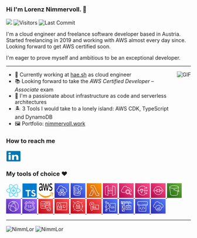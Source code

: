 <!-- <p align="left"> <img src="https://komarev.com/ghpvc/?username=NimmLor" alt="Lorenz Nimmervoll" /> </p> -->


### Hi I'm Lorenz Nimmervoll. 👋

[![](https://img.shields.io/badge/PRs-welcome-brightgreen.svg?style=flat&logo=github)](https://github.com/NimmLor)
<img alt="Visitors" src="https://komarev.com/ghpvc/?username=NimmLor&style=flat&labelColor=black&logo=github&label=Profile+Views&color=29bf12"/>
<img alt="Last Commit" src="https://img.shields.io/github/last-commit/NimmLor/esp8266-fastled-iot-webserver?logo=markdown&label=Last+Commit&color=29bf12&style=flat">

I'm a cloud engineer and freelance software developer based in Austria. Started freelancing in 2019 and working with AWS almost every day since.
Looking forward to get AWS certified soon.

I'm eager to prove myself and ambitious to be an exceptional developer.

---

<img align="right" height="280px" alt="GIF" src="https://sdk.bitmoji.com/render/panel/e0c8b93f-c246-46e8-9db2-ec0cb01ec9eb-92075198-3fcd-4714-9cbe-d0b4904d1434-v1.png?transparent=1&palette=1" />

- 📱 Currently working at [hae.sh](https://hae.sh) as cloud engineer<br />
- 📚 Looking forward to take the *AWS Certified Developer – Associate* exam<br />
- 📐 I'm a passionate about infrastructure as code and serverless architectures
- 🏝️ 3 Tools I would take to a lonely island: AWS CDK, TypeScript and DynamoDB
- 🖼️ Portfolio: [nimmervoll.work](https://nimmervoll.work) <br />

<p align="left">
<h3 align="left">How to reach me</h3>
<a href="https://www.linkedin.com/in/lorenz-nimmervoll-a728a5193/" target="blank"><img align="center" src="./img/linkedin-original.svg" alt="devesh-kumar-singh-b43580136" height="30" width="40" /></a>

<h3 align="left">My tools of choice ❤️</h3>
<p align="left">
    <a href="https://reactnative.dev/" target="_blank"> 
        <img src="./img/react-original.svg" alt="react-native" width="40" height="40"/>
    </a>  
    <a href="https://www.typescriptlang.org/" target="_blank"> 
        <img src="https://raw.githubusercontent.com/devicons/devicon/master/icons/typescript/typescript-original.svg" alt="typescript" width="40" height="40"/>  
    </a> 
    <a href="https://aws.amazon.com" target="_blank"> 
        <img src="./img/aws.svg" alt="AWS" width="40" height="40" />  
    </a>
    <a href="https://aws.amazon.com/cdk" target="_blank"> 
        <img src="./img/Arch_AWS-Cloud-Development-Kit_64.svg" alt="AWS Cloud Development Kit" width="40" height="40" />  
    </a>
    <a href="https://aws.amazon.com/dynamodb" target="_blank"> 
        <img src="./img/Arch_Amazon-DynamoDB_64.svg" alt="AWS DynamoDB" width="40" height="40"/>  
    </a>
    <a href="https://aws.amazon.com/lambda" target="_blank"> 
        <img src="./img/Arch_AWS-Lambda_64.svg" alt="AWS Lambda" width="40" height="40"/>  
    </a>
    <a href="https://aws.amazon.com/api-gateway" target="_blank"> 
        <img src="./img/Arch_Amazon-API-Gateway_64.svg" alt="AWS API-Gateway " width="40" height="40"/>  
    </a>
    <a href="https://aws.amazon.com/cloudwatch" target="_blank"> 
        <img src="./img/Arch_Amazon-CloudWatch_64.svg" alt="AWS Cloudwatch" width="40" height="40"/>  
    </a>
    <a href="https://aws.amazon.com/sns" target="_blank"> 
        <img src="./img/Arch_Amazon-Simple-Notification-Service_64.svg" alt="AWS Simple Notification Service" width="40" height="40"/>  
    </a>
    <a href="https://aws.amazon.com/sqs" target="_blank"> 
        <img src="./img/Arch_Amazon-Simple-Queue-Service_64.svg" alt="AWS Simple Queue Service" width="40" height="40"/>  
    </a>
    <a href="https://aws.amazon.com/s3" target="_blank"> 
        <img src="./img/Arch_Amazon-Simple-Storage-Service_64.svg" alt="AWS S3" width="40" height="40"/>  
    </a>
    <a href="https://aws.amazon.com/cloudfront" target="_blank"> 
        <img src="./img/Arch_Amazon-CloudFront_64.svg" alt="AWS Cloudfront" width="40" height="40"/>  
    </a>
    <a href="https://aws.amazon.com/route53" target="_blank"> 
        <img src="./img/Arch_Amazon-Route-53_64.svg" alt="AWS Route 53" width="40" height="40"/>  
    </a>
    <a href="https://aws.amazon.com/cognito" target="_blank"> 
        <img src="./img/Arch_Amazon-Cognito_64.svg" alt="AWS Cognito" width="40" height="40"/>  
    </a>
    <a href="https://aws.amazon.com/iam" target="_blank"> 
        <img src="./img/Arch_AWS-Identity-and-Access-Management_64.svg" alt="AWS IAM" width="40" height="40"/>  
    </a>
    <a href="https://aws.amazon.com/secrets-manager" target="_blank"> 
        <img src="./img/Arch_AWS-Secrets-Manager_64.svg" alt="AWS Secrets Manager" width="40" height="40"/>  
    </a>
    <a href="https://aws.amazon.com/kms" target="_blank"> 
        <img src="./img/Arch_AWS-Key-Management-Service_64.svg" alt="AWS Key Management Service" width="40" height="40"/>  
    </a>
    <a href="https://aws.amazon.com/codecommit" target="_blank"> 
        <img src="./img/Arch_AWS-CodeCommit_64.svg" alt="AWS CodeCommit" width="40" height="40"/>  
    </a>
    <a href="https://aws.amazon.com/codebuild" target="_blank"> 
        <img src="./img/Arch_AWS-CodeBuild_64.svg" alt="AWS CodeBuild" width="40" height="40"/>  
    </a>
    <a href="https://aws.amazon.com/codepipeline" target="_blank"> 
        <img src="./img/Arch_AWS-CodePipeline_64.svg" alt="AWS CodePipeline" width="40" height="40"/>  
    </a>
    <a href="https://aws.amazon.com/xray" target="_blank"> 
        <img src="./img/Arch_AWS-X-Ray_64.svg" alt="AWS X-Ray" width="40" height="40"/>  
    </a>
  
</p>



---


<p><img align="center" src="https://github-readme-stats.vercel.app/api/top-langs/?username=NimmLor&layout=compact&theme=midnight-purple" alt="NimmLor" />
<img align="center" src="https://github-readme-stats.vercel.app/api?username=NimmLor&show_icons=true&theme=midnight-purple" alt="NimmLor" /></p>
